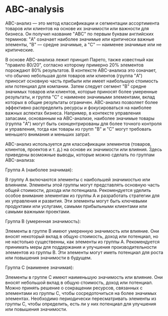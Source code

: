 # ABC-analysis

  ABC-анализ — это метод классификации и сегментации ассортимента товаров или клиентов на основе их значимости или важности для бизнеса. Он получил название "ABC" по первым буквам английских терминов: "A" означает наиболее значимые или критически важные элементы, "B" — средне значимые, а "C" — наименее значимые или не критические.

  В основе ABC-анализа лежит принцип Парето, также известный как "правило 80/20", согласно которому примерно 20% элементов порождают 80% результатов. В контексте ABC-анализа это означает, что обычно небольшая доля товаров или клиентов (группа "A") приносит основную часть прибыли или имеет наибольшую стоимость или потенциал для компании. Затем следует сегмент "B" средне значимых товаров или клиентов, которые приносят более умеренные результаты, и группа "C" с наименее значимыми элементами, вклад которых в общие результаты ограничен.
ABC-анализ позволяет более эффективно распределить ресурсы и фокусироваться на наиболее важных аспектах бизнеса. Например, в контексте управления запасами, основанным на ABC-анализе, наиболее значимые товары (группа "A") могут быть сконцентрированы для более точного контроля и управления, тогда как товары из групп "B" и "C" могут требовать меньшего внимания и меньших затрат.


ABC-анализ используется для классификации элементов (товаров, клиентов, проектов и т. д.) на основе их значимости или влияния. Здесь приведены возможные выводы, которые можно сделать по группам ABC-анализа:

Группа A (наиболее значимая):

В группу A включаются элементы с наибольшей значимостью или влиянием.
Элементы этой группы могут представлять основную часть общей стоимости, дохода или потенциала.
Рекомендуется уделить особое внимание элементам из группы A и разработать стратегии для их управления и развития.
Эти элементы могут быть ключевыми продуктами или услугами, самыми прибыльными клиентами или самыми важными проектами.

Группа B (умеренная значимость):

Элементы в группе B имеют умеренную значимость или влияние.
Они вносят некоторый вклад в общую стоимость, доход или потенциал, но не настолько существенны, как элементы из группы A.
Рекомендуется принимать меры для поддержания и улучшения производительности элементов из группы B.
Эти элементы могут иметь потенциал для роста или повышения значимости в будущем.

Группа C (наименее значимая):

Элементы в группе C имеют наименьшую значимость или влияние.
Они вносят небольшой вклад в общую стоимость, доход или потенциал.
Можно принять решение о сокращении ресурсов, связанных с элементами из группы C, чтобы сосредоточиться на более значимых элементах.
Необходимо периодически пересматривать элементы из группы C, чтобы определить, есть ли у них потенциал для улучшения или повышения значимости.
